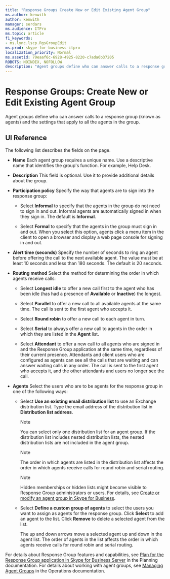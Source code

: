 ```yaml
---
title: "Response Groups Create New or Edit Existing Agent Group"
ms.author: kenwith
author: kenwith
manager: serdars
ms.audience: ITPro
ms.topic: article
f1_keywords:
- ms.lync.lscp.RgsGroupEdit
ms.prod: skype-for-business-itpro
localization_priority: Normal
ms.assetid: 79eaaf6c-6928-4925-8220-c7ada6b37205
ROBOTS: NOINDEX, NOFOLLOW
description: "Agent groups define who can answer calls to a response group (known as agents) and the settings that apply to all the agents in the group."
---
```


# Response Groups: Create New or Edit Existing Agent Group

Agent groups define who can answer calls to a response group (known as agents) and the settings that apply to all the agents in the group.

## UI Reference

The following list describes the fields on the page.

- **Name** Each agent group requires a unique name. Use a descriptive name that identifies the group's function. For example, Help Desk.

- **Description** This field is optional. Use it to provide additional details about the group.

- **Participation policy** Specify the way that agents are to sign into the response group:

  - Select **Informal** to specify that the agents in the group do not need to sign in and out. Informal agents are automatically signed in when they sign in. The default is **Informal**.

  - Select **Formal** to specify that the agents in the group must sign in and out. When you select this option, agents click a menu item in the client to open a browser and display a web page console for signing in and out.

- **Alert time (seconds)** Specify the number of seconds to ring an agent before offering the call to the next available agent. The value must be at least 10 seconds and less than 180 seconds. The default is 20 seconds.

- **Routing method** Select the method for determining the order in which agents receive calls:

  - Select **Longest idle** to offer a new call first to the agent who has been idle (has had a presence of **Available** or **Inactive**) the longest.

  - Select **Parallel** to offer a new call to all available agents at the same time. The call is sent to the first agent who accepts it.

  - Select **Round robin** to offer a new call to each agent in turn.

  - Select **Serial** to always offer a new call to agents in the order in which they are listed in the **Agent** list.

  - Select **Attendant** to offer a new call to all agents who are signed in and the Response Group application at the same time, regardless of their current presence. Attendants and client users who are configured as agents can see all the calls that are waiting and can answer waiting calls in any order. The call is sent to the first agent who accepts it, and the other attendants and users no longer see the call.

- **Agents** Select the users who are to be agents for the response group in one of the following ways:

  - Select **Use an existing email distribution list** to use an Exchange distribution list. Type the email address of the distribution list in **Distribution list address**.

    > [!NOTE]
    > You can select only one distribution list for an agent group. If the distribution list includes nested distribution lists, the nested distribution lists are not included in the agent group.

    > [!NOTE]
    > The order in which agents are listed in the distribution list affects the order in which agents receive calls for round robin and serial routing.

    > [!NOTE]
    > Hidden memberships or hidden lists might become visible to Response Group administrators or users. For details, see [Create or modify an agent group in Skype for Business](../../../deploy/deploy-enterprise-voice/create-or-modify-an-agent-group.md).

  - Select **Define a custom group of agents** to select the users you want to assign as agents for the response group. Click **Select** to add an agent to the list. Click **Remove** to delete a selected agent from the list.

    The up and down arrows move a selected agent up and down in the agent list. The order of agents in the list affects the order in which agents receive calls for round robin and serial routing.

For details about Response Group features and capabilities, see [Plan for the Response Group application in Skype for Business Server](../../../plan-your-deployment/enterprise-voice-solution/response-group.md) in the Planning documentation. For details about working with agent groups, see [Managing Agent Groups](https://technet.microsoft.com/library/36084cdc-38f1-4c45-922f-f81c7e86210c.aspx) in the Operations documentation.



